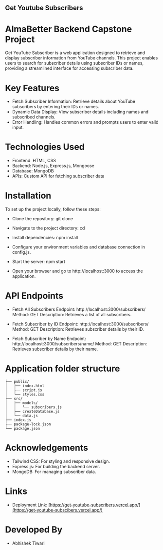 ## Get Youtube Subscribers

# AlmaBetter Backend Capstone Project
Get YouTube Subscriber is a web application designed to retrieve and display subscriber information from YouTube channels. This project enables users to search for subscriber details using subscriber IDs or names, providing a streamlined interface for accessing subscriber data.

# Key Features
* Fetch Subscriber Information: Retrieve details about YouTube subscribers by entering their IDs or names.
* Dynamic Data Display: View subscriber details including names and subscribed channels.
* Error Handling: Handles common errors and prompts users to enter valid input.
# Technologies Used
* Frontend: HTML, CSS
* Backend: Node.js, Express.js, Mongoose
* Database: MongoDB
* APIs: Custom API for fetching subscriber data

# Installation
 To set up the project locally, follow these steps:

* Clone the repository:
  git clone <repository-url>

* Navigate to the project directory:
  cd <project-directory>

* Install dependencies:
  npm install

* Configure your environment variables and database connection in config.js.

* Start the server:
  npm start

* Open your browser and go to http://localhost:3000 to access the application.

# API Endpoints

* Fetch All Subscribers
  Endpoint: http://localhost:3000/subscribers/
  Method: GET
  Description: Retrieves a list of all subscribers.

* Fetch Subscriber by ID
  Endpoint: http://localhost:3000/subscribers/
  Method: GET
  Description: Retrieves subscriber details by their ID.

* Fetch Subscriber by Name
  Endpoint: http://localhost:3000/subscribers/name/
  Method: GET
  Description: Retrieves subscriber details by their name.

# Application folder structure
```
├── public/
│   ├── index.html
│   ├── script.js
│   └── styles.css
├── src/
│   ├── models/
│   │   └── subscribers.js
│   ├── createDatabase.js
│   └── data.js
├── index.js
├── package-lock.json
└── package.json
```

# Acknowledgements
* Tailwind CSS: For styling and responsive design.
* Express.js: For building the backend server.
* MongoDB: For managing subscriber data.

# Links
* Deployment Link: [https://get-youtube-subscribers.vercel.app/](https://get-youtube-subscibers.vercel.app/)

# Developed By
* Abhishek Tiwari
